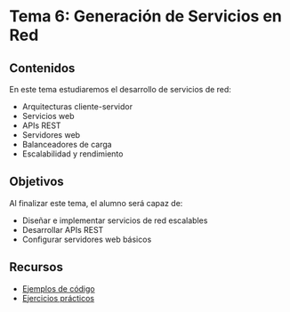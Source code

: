 # Tema 6: Generación de Servicios en Red

## Contenidos

En este tema estudiaremos el desarrollo de servicios de red:

- Arquitecturas cliente-servidor
- Servicios web
- APIs REST
- Servidores web
- Balanceadores de carga
- Escalabilidad y rendimiento

## Objetivos

Al finalizar este tema, el alumno será capaz de:

- Diseñar e implementar servicios de red escalables
- Desarrollar APIs REST
- Configurar servidores web básicos

## Recursos

- [Ejemplos de código](./ejemplos.md)
- [Ejercicios prácticos](./ejercicios.md)
